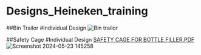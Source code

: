 # Designs_Heineken_training

##Bin Trailor #Individual Design
![Bin trailor](https://github.com/chathuni111/Designs_Heineken_training/assets/131736426/92160aa0-68fd-4fcc-9ddf-03c368977c2b)

##Safety Cage #Individual Design
[SAFETY CAGE FOR BOTTLE FILLER.PDF](https://github.com/chathuni111/Designs_Heineken_training/files/15414570/SAFETY.CAGE.FOR.BOTTLE.FILLER.PDF)
![Screenshot 2024-05-23 145258](https://github.com/chathuni111/Designs_Heineken_training/assets/131736426/58aaa4f6-247c-4ace-a5d6-077048890a4e)
